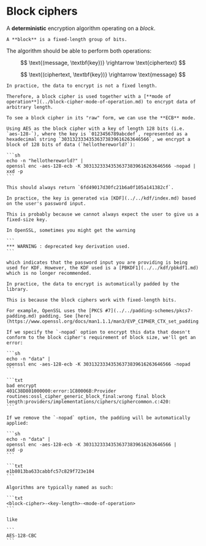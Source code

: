 # Block ciphers

A **deterministic** encryption algorithm operating on a _block_.

```admonish note title="Definition"
A **block** is a fixed-length group of bits.
```

The algorithm should be able to perform both operations:

$$
\text{(message, \textbf{key})} \rightarrow \text{ciphertext}
$$

$$
\text{(ciphertext, \textbf{key})} \rightarrow \text{message}
$$

~~~admonish tip title="In practice: Encrypting arbitrary data"
In practice, the data to encrypt is not a fixed length.

Therefore, a block cipher is used together with a [**mode of operation**](../block-cipher-mode-of-operation.md) to encrypt data of arbitrary length.
~~~

~~~admonish example title="How to see a block cipher in action?"
To see a block cipher in its "raw" form, we can use the **ECB** mode.

Using AES as the block cipher with a key of length 128 bits (i.e. `aes-128-`), where the key is `0123456789abcdef`, represented as a hexadecimal string `30313233343536373839616263646566`, we encrypt a block of 128 bits of data (`hellothereworld?`):

```sh
echo -n "hellothereworld?" |
openssl enc -aes-128-ecb -K 30313233343536373839616263646566 -nopad |
xxd -p
```

This should always return `6fd49017d30fc21b6a0f105a141382cf`.
~~~

~~~admonish tip title="In practice: Automatic key generation via KDF"
In practice, the key is generated via [KDF](../../kdf/index.md) based on the user's password input.

This is probably because we cannot always expect the user to give us a fixed-size key.

In OpenSSL, sometimes you might get the warning

```
*** WARNING : deprecated key derivation used.
```

which indicates that the password input you are providing is being used for KDF. However, the KDF used is a [PBKDF1](../../kdf/pbkdf1.md) which is no longer recommended.
~~~

~~~admonish tip title="In practice: Automatic padding"
In practice, the data to encrypt is automatically padded by the library.

This is because the block ciphers work with fixed-length bits.

For example, OpenSSL uses the [PKCS #7](../../padding-schemes/pkcs7-padding.md) padding. See [here](https://www.openssl.org/docs/man1.1.1/man3/EVP_CIPHER_CTX_set_padding.html).

If we specify the `-nopad` option to encrypt this data that doesn't conform to the block cipher's requirement of block size, we'll get an error:

```sh
echo -n "data" |
openssl enc -aes-128-ecb -K 30313233343536373839616263646566 -nopad
```

```txt
bad encrypt
401C38D801000000:error:1C80006B:Provider routines:ossl_cipher_generic_block_final:wrong final block length:providers/implementations/ciphers/ciphercommon.c:420:
```

If we remove the `-nopad` option, the padding will be automatically applied:

```sh
echo -n "data" |
openssl enc -aes-128-ecb -K 30313233343536373839616263646566 |
xxd -p
```

```txt
e1b8013ba633cabbfc57c829f723e104
```
~~~

~~~admonish note title="Algorithm names"
Algorithms are typically named as such:

```txt
<block-cipher>-<key-length>-<mode-of-operation>
```

like

```
AES-128-CBC
```
~~~
